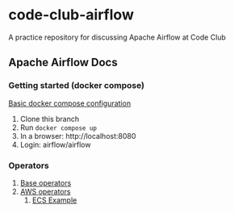 # code-club-airflow
A practice repository for discussing Apache Airflow at Code Club

## Apache Airflow Docs

### Getting started (docker compose)

[Basic docker compose configuration](https://airflow.apache.org/docs/apache-airflow/stable/start/docker.html)

1. Clone this branch
1. Run `docker compose up`
1. In a browser: http://localhost:8080
1. Login: airflow/airflow

### Operators

1. [Base operators](https://airflow.apache.org/docs/apache-airflow/stable/operators-and-hooks-ref.html)
1. [AWS operators](https://airflow.apache.org/docs/apache-airflow-providers-amazon/stable/operators/index.html)
    1. [ECS Example](https://airflow.apache.org/docs/apache-airflow-providers-amazon/stable/operators/ecs.html)